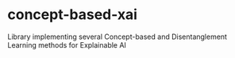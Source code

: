 # concept-based-xai
Library implementing several Concept-based and Disentanglement Learning methods for Explainable AI
